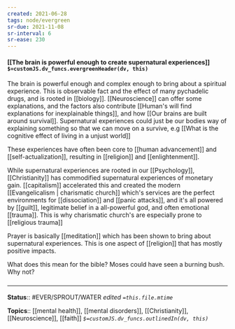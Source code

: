 ```yaml
---
created: 2021-06-28
tags: node/evergreen
sr-due: 2021-11-08
sr-interval: 6
sr-ease: 230
---
```


#### [[The brain is powerful enough to create supernatural experiences]] `$=customJS.dv_funcs.evergreenHeader(dv, this)`

The brain is powerful enough and complex enough to bring about a spiritual experience. This is observable fact and the effect of many pychadelic drugs, and is rooted in [[biology]]. [[Neuroscience]] can offer some explanations, and the factors also contribute [[Human's will find explanations for inexplainable things]], and how [[Our brains are built around survival]]. Supernatural experiences could just be our bodies way of explaining something so that we can move on a survive, e.g [[What is the cognitive effect of living in a unjust world]]

These experiences have often been core to [[human advancement]] and [[self-actualization]], resulting in [[religion]] and [[enlightenment]].

While supernatural experiences are rooted in our [[Psychology]], [[Christianity]] has commodified supernatural experiences of monetary gain. [[capitalism]] accelerated this and created the modern [[Evangelicalism | charismatic church]] which's services are the perfect environments for [[dissociation]] and [[panic attacks]], and it's all powered by [[guilt]], legitimate belief in a all-powerful god, and often emotional [[trauma]]. This is why charismatic church's are especially prone to [[religious trauma]]

Prayer is basically [[meditation]] which has been shown to bring about supernatural experiences. This is one aspect of [[religion]] that has mostly positive impacts.

What does this mean for the bible? Moses could have seen a burning bush. Why not? 

### <hr class="footnote"/>

**Status**:: #EVER/SPROUT/WATER 
*edited `=this.file.mtime`*

**Topics**:: [[mental health]], [[mental disorders]], [[Christianity]], [[Neuroscience]], [[faith]]
*`$=customJS.dv_funcs.outlinedIn(dv, this)`*

